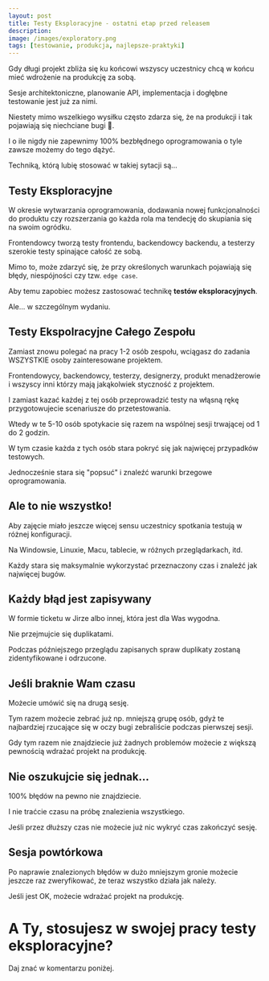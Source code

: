 ```yaml
---
layout:	post
title: Testy Eksploracyjne - ostatni etap przed releasem
description: 
image: /images/exploratory.png
tags: [testowanie, produkcja, najlepsze-praktyki]
---
```


Gdy długi projekt zbliża się ku końcowi wszyscy uczestnicy chcą w końcu mieć wdrożenie na produkcję za sobą.

Sesje architektoniczne, planowanie API, implementacja i dogłębne testowanie jest już za nimi.

Niestety mimo wszelkiego wysiłku często zdarza się, że na produkcji i tak pojawiają się niechciane bugi 🐛.

I o ile nigdy nie zapewnimy 100% bezbłędnego oprogramowania o tyle zawsze możemy do tego dążyć.

Techniką, którą lubię stosować w takiej sytacji są...

## Testy Eksploracyjne

W okresie wytwarzania oprogramowania, dodawania nowej funkcjonalności do produktu czy rozszerzania go każda rola ma tendecję do skupiania się na swoim ogródku.

Frontendowcy tworzą testy frontendu, backendowcy backendu, a testerzy szerokie testy spinające całość ze sobą.

Mimo to, może zdarzyć się, że przy określonych warunkach pojawiają się błędy, niespójności czy tzw. `edge case`.

Aby temu zapobiec możesz zastosować technikę **testów eksploracyjnych**.

Ale... w szczególnym wydaniu.

## Testy Ekspolracyjne Całego Zespołu

Zamiast znowu polegać na pracy 1-2 osób zespołu, wciągasz do zadania WSZYSTKIE osoby zainteresowane projektem.

Frontendowycy, backendowcy, testerzy, designerzy, produkt menadżerowie i wszyscy inni którzy mają jakąkolwiek styczność z projektem.

I zamiast kazać każdej z tej osób przeprowadzić testy na włąsną rękę przygotowujecie scenariusze do przetestowania.

Wtedy w te 5-10 osób spotykacie się razem na wspólnej sesji trwającej od 1 do 2 godzin.

W tym czasie każda z tych osób stara pokryć się jak najwięcej przypadków testowych.

Jednocześnie stara się "popsuć" i znaleźć warunki brzegowe oprogramowania.

## Ale to nie wszystko!

Aby zajęcie miało jeszcze więcej sensu uczestnicy spotkania testują w różnej konfiguracji.

Na Windowsie, Linuxie, Macu, tablecie, w różnych przeglądarkach, itd.

Każdy stara się maksymalnie wykorzystać przeznaczony czas i znaleźć jak najwięcej bugów.

## Każdy błąd jest zapisywany

W formie ticketu w Jirze albo innej, która jest dla Was wygodna.

Nie przejmujcie się duplikatami.

Podczas późniejszego przeglądu zapisanych spraw duplikaty zostaną zidentyfikowane i odrzucone.

## Jeśli braknie Wam czasu

Możecie umówić się na drugą sesję.

Tym razem możecie zebrać już np. mniejszą grupę osób, gdyż te najbardziej rzucające się w oczy bugi zebraliście podczas pierwszej sesji.

Gdy tym razem nie znajdziecie już żadnych problemów możecie z większą pewnością wdrażać projekt na produkcję.

## Nie oszukujcie się jednak...

100% błędów na pewno nie znajdziecie.

I nie traćcie czasu na próbę znalezienia wszystkiego.

Jeśli przez dłuższy czas nie możecie już nic wykryć czas zakończyć sesję.

## Sesja powtórkowa

Po naprawie znalezionych błędów w dużo mniejszym gronie możecie jeszcze raz zweryfikować, że teraz wszystko działa jak należy.

Jeśli jest OK, możecie wdrażać projekt na produkcję.

# A Ty, stosujesz w swojej pracy testy eksploracyjne?

Daj znać w komentarzu poniżej.